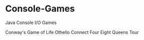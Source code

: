 # Console-Games
Java Console I/O Games

Conway's Game of Life
Othello
Connect Four
Eight Queens Tour
